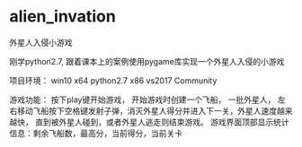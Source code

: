 # alien_invation
外星人入侵小游戏

刚学python2.7, 跟着课本上的案例使用pygame库实现一个外星人入侵的小游戏

项目环境：
  win10 x64
  python2.7 x86
  vs2017 Community

游戏功能：
  按下play键开始游戏， 开始游戏时创建一个飞船， 一批外星人， 左右移动飞船按下空格键发射子弹，消灭外星人得分并进入下一关，外星人速度越来越快，
直到被外星人碰到，或者外星人逃走则结束游戏。
  游戏界面顶部显示统计信息：剩余飞船数，最高分，当前得分，当前关卡
